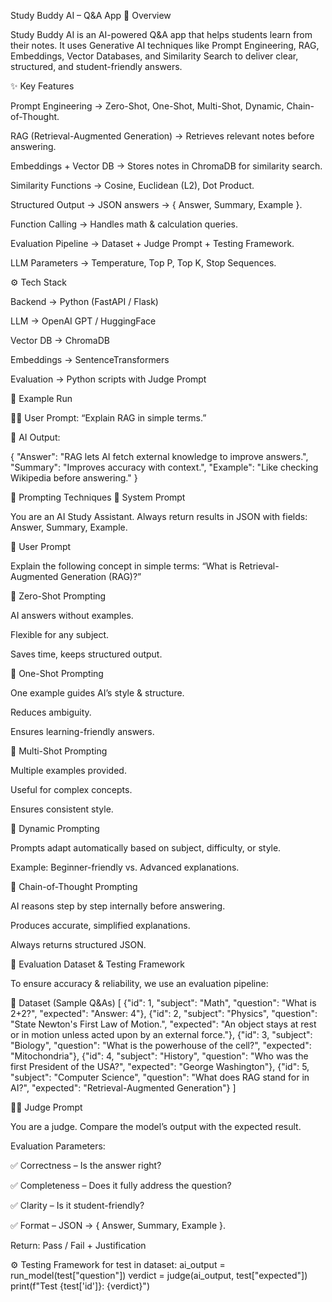 Study Buddy AI – Q&A App
🚀 Overview

Study Buddy AI is an AI-powered Q&A app that helps students learn from their notes.
It uses Generative AI techniques like Prompt Engineering, RAG, Embeddings, Vector Databases, and Similarity Search to deliver clear, structured, and student-friendly answers.

✨ Key Features

Prompt Engineering → Zero-Shot, One-Shot, Multi-Shot, Dynamic, Chain-of-Thought.

RAG (Retrieval-Augmented Generation) → Retrieves relevant notes before answering.

Embeddings + Vector DB → Stores notes in ChromaDB for similarity search.

Similarity Functions → Cosine, Euclidean (L2), Dot Product.

Structured Output → JSON answers → { Answer, Summary, Example }.

Function Calling → Handles math & calculation queries.

Evaluation Pipeline → Dataset + Judge Prompt + Testing Framework.

LLM Parameters → Temperature, Top P, Top K, Stop Sequences.

⚙️ Tech Stack

Backend → Python (FastAPI / Flask)

LLM → OpenAI GPT / HuggingFace

Vector DB → ChromaDB

Embeddings → SentenceTransformers

Evaluation → Python scripts with Judge Prompt

🧪 Example Run

👩‍🎓 User Prompt:
“Explain RAG in simple terms.”

📘 AI Output:

{
  "Answer": "RAG lets AI fetch external knowledge to improve answers.",
  "Summary": "Improves accuracy with context.",
  "Example": "Like checking Wikipedia before answering."
}

🎯 Prompting Techniques
🔹 System Prompt

You are an AI Study Assistant. Always return results in JSON with fields: Answer, Summary, Example.

🔹 User Prompt

Explain the following concept in simple terms:
“What is Retrieval-Augmented Generation (RAG)?”

📌 Zero-Shot Prompting

AI answers without examples.

Flexible for any subject.

Saves time, keeps structured output.

📌 One-Shot Prompting

One example guides AI’s style & structure.

Reduces ambiguity.

Ensures learning-friendly answers.

📌 Multi-Shot Prompting

Multiple examples provided.

Useful for complex concepts.

Ensures consistent style.

📌 Dynamic Prompting

Prompts adapt automatically based on subject, difficulty, or style.

Example: Beginner-friendly vs. Advanced explanations.

📌 Chain-of-Thought Prompting

AI reasons step by step internally before answering.

Produces accurate, simplified explanations.

Always returns structured JSON.

🧪 Evaluation Dataset & Testing Framework

To ensure accuracy & reliability, we use an evaluation pipeline:

📂 Dataset (Sample Q&As)
[
  {"id": 1, "subject": "Math", "question": "What is 2+2?", "expected": "Answer: 4"},
  {"id": 2, "subject": "Physics", "question": "State Newton's First Law of Motion.", "expected": "An object stays at rest or in motion unless acted upon by an external force."},
  {"id": 3, "subject": "Biology", "question": "What is the powerhouse of the cell?", "expected": "Mitochondria"},
  {"id": 4, "subject": "History", "question": "Who was the first President of the USA?", "expected": "George Washington"},
  {"id": 5, "subject": "Computer Science", "question": "What does RAG stand for in AI?", "expected": "Retrieval-Augmented Generation"}
]

🧑‍⚖️ Judge Prompt

You are a judge. Compare the model’s output with the expected result.

Evaluation Parameters:

✅ Correctness – Is the answer right?

✅ Completeness – Does it fully address the question?

✅ Clarity – Is it student-friendly?

✅ Format – JSON → { Answer, Summary, Example }.

Return: Pass / Fail + Justification

⚙️ Testing Framework
for test in dataset:
    ai_output = run_model(test["question"])
    verdict = judge(ai_output, test["expected"])
    print(f"Test {test['id']}: {verdict}")